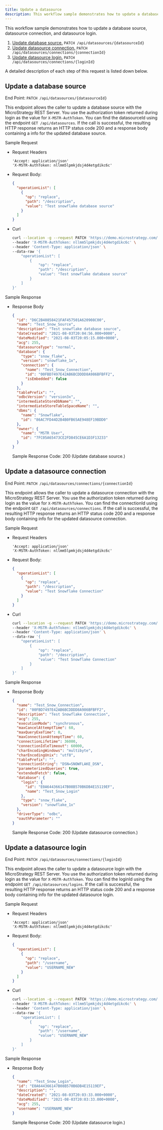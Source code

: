 ```yaml
---
title: Update a datasource
description: This workflow sample demonstrates how to update a database source, datasource connection, and datasource login.
---
```


This workflow sample demonstrates how to update a database source, datasource connection, and datasource login.

1. [Update database source.](#update-a-database-source) `PATCH /api/datasources/{datasourceId}`
1. [Update datasource connection.](#update-a-datasource-connection) `PATCH /api/datasources/connections/{connectionId}`
1. [Update datasource login.](#update-a-datasource-login) `PATCH /api/datasources/connections/{loginId}`

A detailed description of each step of this request is listed down below.

## Update a database source

End Point: `PATCH /api/datasources/{datasourceId}`

This endpoint allows the caller to update a database source with the MicroStrategy REST Server. You use the authorization token returned during login as the value for `X-MSTR-AuthToken`. You can find the datasourceId using the endpoint `GET /api/datasources`. If the call is successful, the resulting HTTP response returns an HTTP status code 200 and a response body containing a info for the updated database source.

Sample Request

- Request Headers

  ```http
  'Accept: application/json'
  'X-MSTR-AuthToken: nllmm5lpmkjdsj4d4etgdikc6c'
  ```

- Request Body:

  ```json
  {
    "operationList": [
      {
        "op": "replace",
        "path": "/description",
        "value": "Test snowflake database source"
      }
    ]
  }
  ```

- Curl

  ```bash
  curl --location -g --request PATCH 'https://demo.microstrategy.com/MicroStrategyLibrary/api/datasources/{{datasourceId}}' \
  --header 'X-MSTR-AuthToken: nllmm5lpmkjdsj4d4etgdikc6c' \
  --header 'Content-Type: application/json' \
  --data-raw '{
      "operationList": [
          {
              "op": "replace",
              "path": "/description",
              "value": "Test snowflake database source"
          }
      ]
  }'
  ```

Sample Response

- Response Body

  ```json
  {
    "id": "D6C2B40858421FAF457501A620908C00",
    "name": "Test_Snow_Source",
    "description": "Test snowflake database source",
    "dateCreated": "2021-08-03T20:04:56.000+0000",
    "dateModified": "2021-08-03T20:05:15.000+0000",
    "acg": 255,
    "datasourceType": "normal",
    "database": {
      "type": "snow_flake",
      "version": "snowflake_1x",
      "connection": {
        "name": "Test_Snow_Connection",
        "id": "00FBD7497E42AB6BCDDDD8A986BFBFF2",
        "isEmbedded": false
      }
    },
    "tablePrefix": "",
    "odbcVersion": "version3x",
    "intermediateStoreDbName": "",
    "intermediateStoreTableSpaceName": "",
    "dbms": {
      "name": "Snowflake",
      "id": "86AC7FD44D2B4B0FB65AE948EF19BDD0"
    },
    "owner": {
      "name": "MSTR User",
      "id": "7FC05A65473CE2FD845CE6A1D3F13233"
    }
  }
  ```

  Sample Response Code: 200 (Update database source.)

## Update a datasource connection

End Point: `PATCH /api/datasources/connections/{connectionId}`

This endpoint allows the caller to update a datasource connection with the MicroStrategy REST Server. You use the authorization token returned during login as the value for `X-MSTR-AuthToken`. You can find the connectionId using the endpoint `GET /api/datasources/connections`. If the call is successful, the resulting HTTP response returns an HTTP status code 200 and a response body containing info for the updated datasource connection.

Sample Request

- Request Headers

  ```http
  'Accept: application/json'
  'X-MSTR-AuthToken: nllmm5lpmkjdsj4d4etgdikc6c'
  ```

- Request Body:

  ```json
  {
    "operationList": [
      {
        "op": "replace",
        "path": "/description",
        "value": "Test Snowflake Connection"
      }
    ]
  }
  ```

- Curl

  ```bash
  curl --location -g --request PATCH 'https://demo.microstrategy.com/MicroStrategyLibrary/api/datasources/connections/{{connectionId}}' \
  --header 'X-MSTR-AuthToken: nllmm5lpmkjdsj4d4etgdikc6c' \
  --header 'Content-Type: application/json' \
  --data-raw '{
      "operationList": [
          {
              "op": "replace",
              "path": "/description",
              "value": "Test Snowflake Connection"
          }
      ]
  }'
  ```

Sample Response

- Response Body

  ```json
  {
    "name": "Test_Snow_Connection",
    "id": "00FBD7497E42AB6BCDDDD8A986BFBFF2",
    "description": "Test Snowflake Connection",
    "acg": 255,
    "executionMode": "synchronous",
    "maxCancelAttemptTime": 60,
    "maxQueryExeTime": 0,
    "maxConnectionAttemptTime": 60,
    "connectionLifetime": 36000,
    "connectionIdleTimeout": 60000,
    "charEncodingWindows": "multibyte",
    "charEncodingUnix": "utf8",
    "tablePrefix": "",
    "connectionString": "DSN=SNOWFLAKE_DSN",
    "parameterizedQueries": true,
    "extendedFetch": false,
    "database": {
      "login": {
        "id": "E0A644366147B08B570B6DB4E15119EF",
        "name": "Test_Snow_Login"
      },
      "type": "snow_flake",
      "version": "snowflake_1x"
    },
    "driverType": "odbc",
    "oauthParameter": ""
  }
  ```

  Sample Response Code: 200 (Update datasource connection.)

## Update a datasource login

End Point: `PATCH /api/datasources/connections/{loginId}`

This endpoint allows the caller to update a datasource login with the MicroStrategy REST Server. You use the authorization token returned during login as the value for `X-MSTR-AuthToken`. You can find the loginId using the endpoint `GET /api/datasources/logins`. If the call is successful, the resulting HTTP response returns an HTTP status code 200 and a response body containing info for the updated datasource login.

Sample Request

- Request Headers

  ```http
  'Accept: application/json'
  'X-MSTR-AuthToken: nllmm5lpmkjdsj4d4etgdikc6c'
  ```

- Request Body:

  ```json
  {
    "operationList": [
      {
        "op": "replace",
        "path": "/username",
        "value": "USERNAME_NEW"
      }
    ]
  }
  ```

- Curl

  ```bash
  curl --location -g --request PATCH 'https://demo.microstrategy.com/MicroStrategyLibrary/api/datasources/logins/{{loginId}}' \
  --header 'X-MSTR-AuthToken: nllmm5lpmkjdsj4d4etgdikc6c' \
  --header 'Content-Type: application/json' \
  --data-raw '{
      "operationList": [
          {
              "op": "replace",
              "path": "/username",
              "value": "USERNAME_NEW"
          }
      ]
  }'
  ```

Sample Response

- Response Body

  ```json
  {
    "name": "Test_Snow_Login",
    "id": "E0A644366147B08B570B6DB4E15119EF",
    "description": "",
    "dateCreated": "2021-08-03T20:03:33.000+0000",
    "dateModified": "2021-08-03T20:03:33.000+0000",
    "acg": 255,
    "username": "USERNAME_NEW"
  }
  ```

  Sample Response Code: 200 (Update datasource login.)
